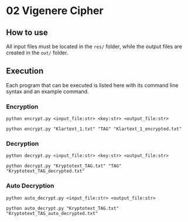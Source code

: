 # 02 Vigenere Cipher

## How to use

All input files must be located in the `res/` folder, while the output files are created in the `out/` folder.

## Execution

Each program that can be executed is listed here with its command line syntax and an example command.

### Encryption

```shell
python encrypt.py <input_file:str> <key:str> <output_file:str>
```

```shell
python encrypt.py "Klartext_1.txt" "TAG" "Klartext_1_encrypted.txt"
```

### Decryption

```shell
python decrypt.py <input_file:str> <key:str> <output_file:str>
```

```shell
python decrypt.py "Kryptotext_TAG.txt" "TAG" "Kryptotext_TAG_decrypted.txt"
```

### Auto Decryption

```shell
python auto_decrypt.py <input_file:str> <output_file:str>
```

```shell
python auto_decrypt.py "Kryptotext_TAG.txt" "Kryptotext_TAG_auto_decrypted.txt"
```
